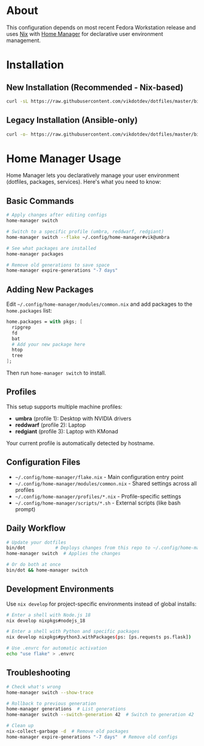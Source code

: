 # About
This configuration depends on most recent Fedora Workstation release and uses [Nix](https://nixos.org/) with [Home Manager](https://github.com/nix-community/home-manager) for declarative user environment management.

# Installation

## New Installation (Recommended - Nix-based)
```bash
curl -sL https://raw.githubusercontent.com/vikdotdev/dotfiles/master/bin/setup-nix-fedora | bash
```

## Legacy Installation (Ansible-only)
```bash
curl -o- https://raw.githubusercontent.com/vikdotdev/dotfiles/master/bin/dot-setup | sh
```

# Home Manager Usage

Home Manager lets you declaratively manage your user environment (dotfiles, packages, services). Here's what you need to know:

## Basic Commands

```bash
# Apply changes after editing configs
home-manager switch

# Switch to a specific profile (umbra, reddwarf, redgiant)
home-manager switch --flake ~/.config/home-manager#vik@umbra

# See what packages are installed
home-manager packages

# Remove old generations to save space
home-manager expire-generations "-7 days"
```

## Adding New Packages

Edit `~/.config/home-manager/modules/common.nix` and add packages to the `home.packages` list:

```nix
home.packages = with pkgs; [
  ripgrep
  fd
  bat
  # Add your new package here
  htop
  tree
];
```

Then run `home-manager switch` to install.

## Profiles

This setup supports multiple machine profiles:
- **umbra** (profile 1): Desktop with NVIDIA drivers
- **reddwarf** (profile 2): Laptop  
- **redgiant** (profile 3): Laptop with KMonad

Your current profile is automatically detected by hostname.

## Configuration Files

- `~/.config/home-manager/flake.nix` - Main configuration entry point
- `~/.config/home-manager/modules/common.nix` - Shared settings across all profiles
- `~/.config/home-manager/profiles/*.nix` - Profile-specific settings
- `~/.config/home-manager/scripts/*.sh` - External scripts (like bash prompt)

## Daily Workflow

```bash
# Update your dotfiles
bin/dot           # Deploys changes from this repo to ~/.config/home-manager/
home-manager switch  # Applies the changes

# Or do both at once
bin/dot && home-manager switch
```

## Development Environments

Use `nix develop` for project-specific environments instead of global installs:

```bash
# Enter a shell with Node.js 18
nix develop nixpkgs#nodejs_18

# Enter a shell with Python and specific packages  
nix develop nixpkgs#python3.withPackages(ps: [ps.requests ps.flask])

# Use .envrc for automatic activation
echo "use flake" > .envrc
```

## Troubleshooting

```bash
# Check what's wrong
home-manager switch --show-trace

# Rollback to previous generation
home-manager generations  # List generations
home-manager switch --switch-generation 42  # Switch to generation 42

# Clean up
nix-collect-garbage -d  # Remove old packages
home-manager expire-generations "-7 days"  # Remove old configs
```
